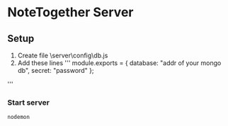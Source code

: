 # NoteTogether Server

## Setup
1. Create file \server\config\db.js
2. Add these lines
'''
module.exports = {
	database: "addr of your mongo db",
	secret: "password"
};

'''

### Start server
```
nodemon
```


